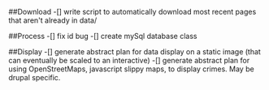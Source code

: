 ##Download
-[] write script to automatically download most recent pages that aren't already in data/

##Process
-[] fix id bug
-[] create mySql database class

##Display
-[] generate abstract plan for data display on a static image (that can eventually be scaled to an interactive)
-[] generate abstract plan for using OpenStreetMaps, javascript slippy maps, to display crimes. May be drupal specific.
